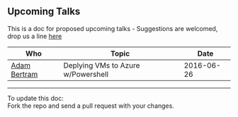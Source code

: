 Upcoming Talks
--------------

This is a doc for proposed upcoming talks - Suggestions are welcomed, drop us a line [here][1] 


| Who               |  Topic                              |  Date      |
|-------------------|-------------------------------------|------------|
|  [Adam Bertram][2]  | Deplying VMs to Azure w/Powershell  | 2016-06-26 |  



---
To update this doc:  
Fork the repo and send a pull request with your changes.

[1]: https://groups.google.com/forum/#!topic/evlug/fG5GDW5fyVY  
[2]: http://www.adamtheautomator.com/powershell-mvp-adam-bertram/
